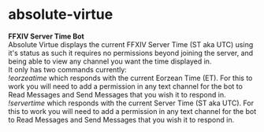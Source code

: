 # absolute-virtue
__FFXIV Server Time Bot__  
Absolute Virtue displays the current FFXIV Server Time (ST aka UTC) using  it's status as such it requires no permissions beyond joining the server, and being able to view any channel you want the time displayed in.  
It only has two commands currently:  
_!eorzeatime_ which responds with the current Eorzean Time (ET). For this to work you will need to add a permission in any text channel for the bot to Read Messages and Send Messages that you wish it to respond in.  
_!servertime_ which responds with the current Server Time (ST aka UTC). For this to work you will need to add a permission in any text channel for the bot to Read Messages and Send Messages that you wish it to respond in.
